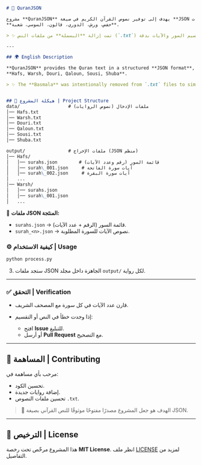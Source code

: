 

```markdown
# 📖 QuranJSON

مشروع **QuranJSON** يهدف إلى توفير نصوص القرآن الكريم في صيغة **JSON منظمة** مع دعم عدة روايات:  
**حفص، ورش، الدوري، قالون، السوسي، شعبة**.  

> ✨ تمت إزالة **البسملة** من ملفات النص (`.txt`) لتسهيل عملية تقسيم السور والآيات بدقة.

---

## 🌍 English Description

**QuranJSON** provides the Quran text in a structured **JSON format**, supporting multiple recitations:  
**Hafs, Warsh, Douri, Qaloun, Sousi, Shuba**.  

> ✨ The **Basmala** was intentionally removed from `.txt` files to simplify surah and ayah splitting.


## 📂 هيكلة المشروع | Project Structure
data/                  # ملفات الإدخال (نصوص الروايات)
│── Hafs.txt
│── Warsh.txt
│── Douri.txt
│── Qaloun.txt
│── Sousi.txt
│── Shuba.txt

output/                # ملفات الإخراج (JSON منظم)
│── Hafs/
│   │── surahs.json        # قائمة السور (رقم وعدد الآيات)
│   │── surah\_001.json     # آيات سورة الفاتحة
│   │── surah\_002.json     # آيات سورة البقرة
│   ...
│── Warsh/
│   │── surahs.json
│   │── surah\_001.json
│   ...

````

📌 **ملفات JSON المنتَجة:**
- `surahs.json` → قائمة السور (الرقم + عدد الآيات).  
- `surah_<n>.json` → نصوص الآيات للسورة المطلوبة.  


### ⚙️ كيفية الاستخدام | Usage

```bash
python process.py
````

3. ستجد ملفات JSON الجاهزة داخل مجلد `output/` لكل رواية.

---

### ✅ التحقق | Verification

* قارن عدد الآيات في كل سورة مع المصحف الشريف.
* إذا وجدت خطأ في النص أو التقسيم:

  * افتح **Issue** للتبليغ.
  * أو أرسل **Pull Request** مع التصحيح.

---

## 🤝 المساهمة | Contributing

مرحب بأي مساهمة في:

* تحسين الكود.
* إضافة روايات جديدة.
* تحسين ملفات النصوص `.txt`.

> 🔧 الهدف هو جعل المشروع مصدرًا مفتوحًا موثوقًا للنص القرآني بصيغة JSON.

---

## 📜 الترخيص | License

هذا المشروع مرخّص تحت رخصة **MIT License**.
انظر ملف [LICENSE](LICENSE) لمزيد من التفاصيل.